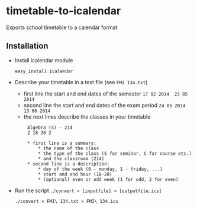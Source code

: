 timetable-to-icalendar
======================

Exports school timetable to a calendar format

## Installation

* Install icalendar module

	`easy_install icalendar`
	
* Describe your timetable in a text file (see `FMI 134.txt`)
    * first line the start and end dates of the semester
    `17 02 2014  23 05 2014`
	* second line the start and end dates of the exam period
	`24 05 2014  13 06 2014`
	* the next lines describe the classes in your timetable
```
		Algebra (S) - 214 
		2 18 20 2
```

			* first line is a summary:
				* the name of the class
				* the type of the class (S for seminar, C for course etc.)
				* and the classroom (214)
			* second line is a description:
				* day of the week (0 - monday, 1 - friday, ...)
				* start and end hour (18-20)
				* (optional) even or odd week (1 for odd, 2 for even)

* Run the script 
	```./convert < [inputfile] > [outputfile.ics]```
	
	```./convert < FMI\ 134.txt > FMI\ 134.ics```
